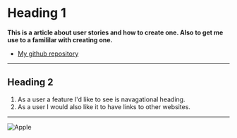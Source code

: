 #  Heading 1

**This is a article about user stories and how to create one. Also to get me use to a famililar with creating one.**

- [My github repository](https://github.com/miznanae)

----------------------------------------------------------------
## Heading 2

1. As a user a feature I'd like to see is navagational heading.
2. As a user I would also like it to have links to other websites.

--------------------------------

![Apple](HTML-GIT/image/apple-win-539-millions.png)